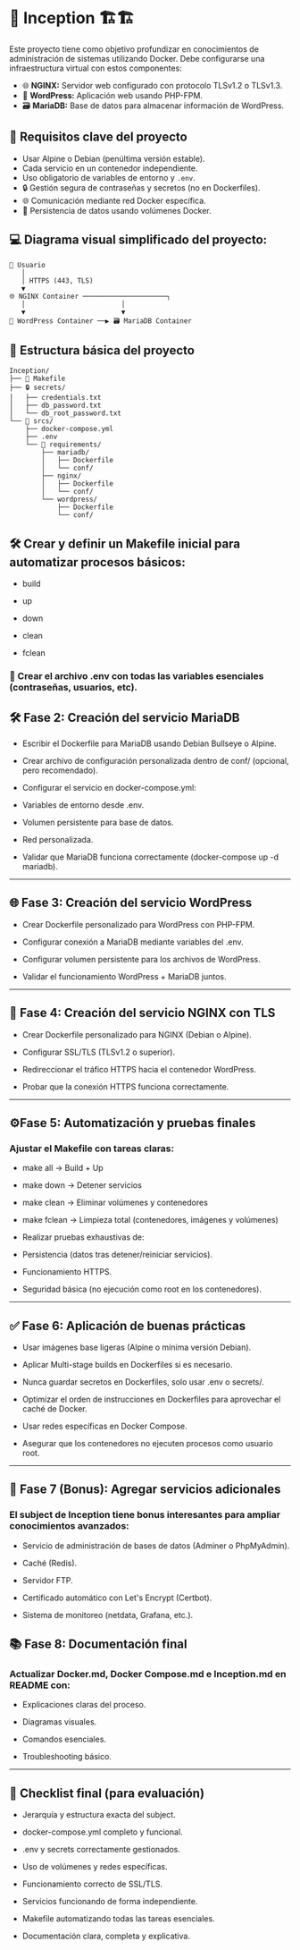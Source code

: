 # 🐳 Inception 🏗️🏗️

Este proyecto tiene como objetivo profundizar en conocimientos de administración de sistemas utilizando Docker. Debe configurarse una infraestructura virtual con estos componentes:

- 🌐 **NGINX:** Servidor web configurado con protocolo TLSv1.2 o TLSv1.3.
- 📝 **WordPress:** Aplicación web usando PHP-FPM.
- 🗃️ **MariaDB:** Base de datos para almacenar información de WordPress.

## 🔑 Requisitos clave del proyecto

- Usar Alpine o Debian (penúltima versión estable).
- Cada servicio en un contenedor independiente.
- Uso obligatorio de variables de entorno y `.env`.
- 🔒 Gestión segura de contraseñas y secretos (no en Dockerfiles).
- 🌐 Comunicación mediante red Docker específica.
- 📂 Persistencia de datos usando volúmenes Docker.

## 💻 Diagrama visual simplificado del proyecto:

```
👤 Usuario
   │
   │ HTTPS (443, TLS)
   ▼
🌐 NGINX Container ─────────────────────┐
   │                        │
   ▼                        ▼
📝 WordPress Container ──▶ 🗃️ MariaDB Container
```

## 📂 Estructura básica del proyecto

```
Inception/
├── 📃 Makefile
├── 🔒 secrets/
│   ├── credentials.txt
│   ├── db_password.txt
│   └── db_root_password.txt
└── 📁 srcs/
    ├── docker-compose.yml
    ├── .env
    └── 📂 requirements/
        ├── mariadb/
        │   ├── Dockerfile
        │   └── conf/
        ├── nginx/
        │   ├── Dockerfile
        │   └── conf/
        └── wordpress/
            ├── Dockerfile
            └── conf/
```
## 🛠️ Crear y definir un Makefile inicial para automatizar procesos básicos:

- build

- up

- down

- clean

- fclean

### 🔑 Crear el archivo .env con todas las variables esenciales (contraseñas, usuarios, etc).


## 🛠️ Fase 2: Creación del servicio MariaDB

- Escribir el Dockerfile para MariaDB usando Debian Bullseye o Alpine.

- Crear archivo de configuración personalizada dentro de conf/ (opcional, pero recomendado).

- Configurar el servicio en docker-compose.yml:

- Variables de entorno desde .env.

- Volumen persistente para base de datos.

- Red personalizada.

- Validar que MariaDB funciona correctamente (docker-compose up -d mariadb).
---

## 🌐 Fase 3: Creación del servicio WordPress
- Crear Dockerfile personalizado para WordPress con PHP-FPM.

- Configurar conexión a MariaDB mediante variables del .env.

- Configurar volumen persistente para los archivos de WordPress.

-  Validar el funcionamiento WordPress + MariaDB juntos.
---

## 🚦 Fase 4: Creación del servicio NGINX con TLS

- Crear Dockerfile personalizado para NGINX (Debian o Alpine).

- Configurar SSL/TLS (TLSv1.2 o superior).

- Redireccionar el tráfico HTTPS hacia el contenedor WordPress.

- Probar que la conexión HTTPS funciona correctamente.
---
## ⚙️Fase 5: Automatización y pruebas finales
### Ajustar el Makefile con tareas claras:

- make all → Build + Up

- make down → Detener servicios

- make clean → Eliminar volúmenes y contenedores

- make fclean → Limpieza total (contenedores, imágenes y volúmenes)

- Realizar pruebas exhaustivas de:

- Persistencia (datos tras detener/reiniciar servicios).

- Funcionamiento HTTPS.

- Seguridad básica (no ejecución como root en los contenedores).
---

## ✅ Fase 6: Aplicación de buenas prácticas

- Usar imágenes base ligeras (Alpine o mínima versión Debian).

- Aplicar Multi-stage builds en Dockerfiles si es necesario.

- Nunca guardar secretos en Dockerfiles, solo usar .env o secrets/.

- Optimizar el orden de instrucciones en Dockerfiles para aprovechar el caché de Docker.

- Usar redes específicas en Docker Compose.

- Asegurar que los contenedores no ejecuten procesos como usuario root.
---

## 🌟 Fase 7 (Bonus): Agregar servicios adicionales
 ### El subject de Inception tiene bonus interesantes para ampliar conocimientos avanzados:

- Servicio de administración de bases de datos (Adminer o PhpMyAdmin).

- Caché (Redis).

- Servidor FTP.

- Certificado automático con Let's Encrypt (Certbot).

- Sistema de monitoreo (netdata, Grafana, etc.).

## 📚 Fase 8: Documentación final
### Actualizar Docker.md, Docker Compose.md e Inception.md en README con:

- Explicaciones claras del proceso.

- Diagramas visuales.

- Comandos esenciales.

- Troubleshooting básico.
---

## 🚩 Checklist final (para evaluación)
- Jerarquía y estructura exacta del subject.

- docker-compose.yml completo y funcional.

- .env y secrets correctamente gestionados.

- Uso de volúmenes y redes específicas.

- Funcionamiento correcto de SSL/TLS.

- Servicios funcionando de forma independiente.

- Makefile automatizando todas las tareas esenciales.

-  Documentación clara, completa y explicativa.
